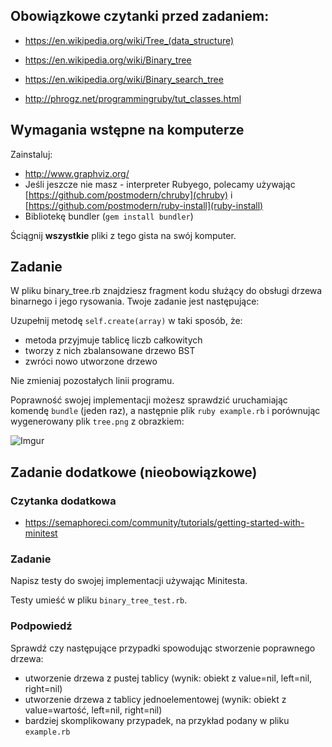 ## Obowiązkowe czytanki przed zadaniem:

* https://en.wikipedia.org/wiki/Tree_(data_structure)
* https://en.wikipedia.org/wiki/Binary_tree
* https://en.wikipedia.org/wiki/Binary_search_tree

* http://phrogz.net/programmingruby/tut_classes.html

## Wymagania wstępne na komputerze

Zainstaluj:

* http://www.graphviz.org/
* Jeśli jeszcze nie masz - interpreter Rubyego, polecamy używając [https://github.com/postmodern/chruby](chruby) i [https://github.com/postmodern/ruby-install](ruby-install)
* Bibliotekę bundler (`gem install bundler`)

Ściągnij **wszystkie** pliki z tego gista na swój komputer.

## Zadanie

W pliku binary_tree.rb znajdziesz fragment kodu służący do obsługi drzewa binarnego i jego rysowania. Twoje zadanie jest następujące:

Uzupełnij metodę `self.create(array)` w taki sposób, że:

* metoda przyjmuje tablicę liczb całkowitych
* tworzy z nich zbalansowane drzewo BST
* zwróci nowo utworzone drzewo

Nie zmieniaj pozostałych linii programu.

Poprawność swojej implementacji możesz sprawdzić uruchamiając komendę `bundle` (jeden raz), a następnie plik `ruby example.rb` i porównując wygenerowany plik `tree.png` z obrazkiem:

![Imgur](https://i.imgur.com/tb0i78C.png)

## Zadanie dodatkowe (nieobowiązkowe)

### Czytanka dodatkowa

* https://semaphoreci.com/community/tutorials/getting-started-with-minitest

### Zadanie

Napisz testy do swojej implementacji używając Minitesta.

Testy umieść w pliku `binary_tree_test.rb`.

### Podpowiedź

Sprawdź czy następujące przypadki spowodując stworzenie poprawnego drzewa:

* utworzenie drzewa z pustej tablicy (wynik: obiekt z value=nil, left=nil, right=nil)
* utworzenie drzewa z tablicy jednoelementowej (wynik: obiekt z value=wartość, left=nil, right=nil)
* bardziej skomplikowany przypadek, na przykład podany w pliku `example.rb`